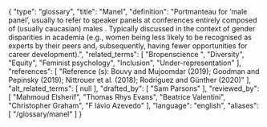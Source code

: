{
    "type": "glossary",
    "title": "Manel",
    "definition": "Portmanteau for ‘male panel’, usually to refer to speaker panels at conferences entirely composed of (usually caucasian) males . Typically discussed in the context of gender disparities in academia (e.g., women being less likely to be recognised as experts by their peers and, subsequently, having fewer opportunities for career development).",
    "related_terms": [
        "Bropenscience ",
        "Diversity",
        "Equity",
        "Feminist psychology",
        "Inclusion",
        "Under-representation"
    ],
    "references": [
        "Reference (s): Bouvy and Mujoomdar (2019); Goodman and Pepinsky (2019); Nittrouer et al. (2018); Rodriguez and Günther (2020)"
    ],
    "alt_related_terms": [
        null
    ],
    "drafted_by": [
        "Sam Parsons"
    ],
    "reviewed_by": [
        "Mahmoud Elsherif",
        "Thomas Rhys Evans",
        "Beatrice Valentini",
        "Christopher Graham",
        "F lávio Azevedo"
    ],
    "language": "english",
    "aliases": [
        "/glossary/manel"
    ]
}